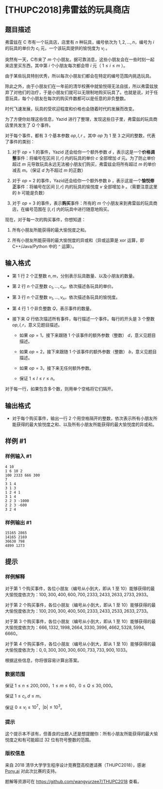 # [THUPC2018]弗雷兹的玩具商店

## 题目描述

弗雷兹在 C 市有一个玩具店，店里有 $n$ 种玩具，编号依次为 $1,2,\dots, n$，编号为 $i$ 的玩具的单价为 $c_i$ 元，一个该玩具提供的愉悦度为 $v_i$ 。

突然有一天，C市来了 $m$ 个小朋友。据可靠消息，这些小朋友会在一些时刻一起来店里买东西，其中第 $i$ 个小朋友每次都会带 $i$ 元（ $1\leq i\leq m$ ）。

由于某些玩具特别优秀，所以每次小朋友们都会在特定的编号范围内挑选玩具。

除此之外，由于小朋友们在一年前的清华校赛中就愉悦得无法自拔，所以弗雷兹放弃了对他们的治疗，于是小朋友们就可以无限制地购买玩具了。也就是说，对于任意玩具，每个小朋友在每次的购买件数都可以是任意的非负整数。

时代飞速发展，玩具的受欢迎程度和价格也会随着时代的发展而改变。

为了方便你处理这些信息，Yazid 进行了整理，发现这些日子里，弗雷兹的玩具商店里共发生了 $Q$ 个事件。

对于每个事件，都有 $3$ 个基本参数 $op,l,r$ 。其中 $op$ 为 $1$ 至 $3$ 之间的整数，代表了事件的类别：

1. 对于 $op=1$ 的事件，Yazid 还会给你一个额外参数 $d$ ，表示这是一个**价格调整**事件：将编号在区间 $[l,r]$ 内的玩具的单价 $c$ 全部增加 $d$ 元。为了防止单价超过 $m$ 元导致玩具永远无法被小朋友们购买，弗雷兹会将所有超过 $m$ 的单价减去 $m$。（保证 $d$ 为不超过 $m$ 的正数）

2. 对于 $op=2$ 的事件，Yazid还会给你一个额外参数 $b$ ，表示这是一个**愉悦修正**事件：将编号在区间 $[l,r]$ 内的玩具的愉悦度 $v$ 全部增加 $b$ 。（需要注意这里的 $b$ 可能是负数）

3. 对于 $op=3$ 的事件，表示**购买**事件：所有的 $m$ 个小朋友来到弗雷兹的玩具商店，在编号范围在 $[l,r]$ 内的玩具中进行随意地购买。

现在，对于每一次的购买事件，你想知道：

1. 所有小朋友所能获得的最大愉悦度之和。

2. 所有小朋友所能获得的最大愉悦度的异或和（异或运算是 $\mathrm{xor}$ 运算，即 C++/Java/Python 中的 `^` 运算）。

## 输入格式

* 第 $1$ 行 $2$ 个正整数 $n,m$，分别表示玩具数量、以及小朋友的数量。

* 第 $2$ 行 $n$ 个正整数 $c_1,\dots,c_n$，依次描述各玩具的单价。

* 第 $3$ 行 $n$ 个正整数 $v_1,\dots,v_n$，依次描述各玩具的愉悦度。

* 第 $4$ 行 $1$ 个非负整数 $Q$，表示事件的数量。

* 接下来 $Q$ 行依次描述所有事件，每行描述一个事件。每行的开头是 $3$ 个整数 $op,l,r$，意义见题目描述。

	* 如果 $op=1$，接下来跟随 $1$ 个该事件的额外参数（整数） $d$，意义见题目描述。
	
	* 如果 $op=2$，接下来跟随 $1$ 个该事件的额外参数（整数） $b$，意义见题目描述。
	
	* 如果 $op=3$，接下来无任何额外参数。
	
	* 保证 $1\leq l\leq r\leq n$。

对于每一行，如果包含多个数，则用单个空格将它们隔开。

## 输出格式

* 对于每个购买事件，输出一行 $2$ 个用空格隔开的整数，依次表示所有小朋友所能获得的最大愉悦度之和、以及所有小朋友所能获得的最大愉悦度的异或和。

## 样例 #1

### 样例输入 #1
```
4 10
1 6 10 2
100 2333 666 300
7
3 1 4
3 1 3
1 2 4 1
3 1 4
2 2 3 -1000
2 2 3 -600
3 2 4
```

### 样例输出 #1

```
15165 2865
14165 2169
36630 798
4899 1273
```

## 提示

### 样例解释

对于第 $1$ 个购买事件，各位小朋友（编号从小到大，即从 $1$ 至 $10$）能够获得的最大愉悦度依次为：$100,300,400,600,700,2333,2433,2633,2733,2933$。

对于第 $2$ 个购买事件，各位小朋友（编号从小到大，即从 $1$ 至 $10$）能够获得的最大愉悦度依次为：$100,200,300,400,500,2333,2433,2533,2633,2733$。

对于第 $3$ 个购买事件，各位小朋友（编号从小到大，即从 $1$ 至 $10$）能够获得的最大愉悦度依次为：$666,1332,1998,2664,3330,3996,4662,5328,5994,6660$。

对于第 $4$ 个购买事件，各位小朋友（编号从小到大，即从 $1$ 至 $10$）能够获得的最大愉悦度依次为：$0,0,300,300,300,600,733,733,900,1033$。

根据这些信息，你将很容易计算出答案。

### 数据范围

保证 $1\le n\leq 200,000$，$1\le m\leq 60$，$0\le Q\leq 30,000$。

保证 $1\leq c_i,d\leq m$。

保证 $0\leq v_i\leq 10^7$，$\left| b\right|\leq 10^3$。

### 提示

这个提示本不该有，但善良的出题人还是想提醒你：所有小朋友所能获得的最大愉悦度之和有可能超过 $32$ 位有符号整数的范围。

### 版权信息

来自 2018 清华大学学生程序设计竞赛暨高校邀请赛（THUPC2018），感谢 [Pony.ai](http://pony.ai) 对此次比赛的支持。

题解等资源可在 <https://github.com/wangyurzee7/THUPC2018> 查看。
